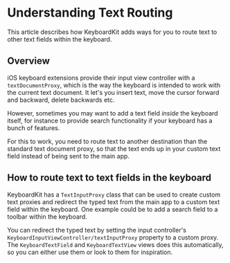 # Understanding Text Routing

This article describes how KeyboardKit adds ways for you to route text to other text fields within the keyboard.


## Overview

iOS keyboard extensions provide their input view controller with a `textDocumentProxy`, which is the way the keyboard is intended to work with the current text document. It let's you insert text, move the cursor forward and backward, delete backwards etc.

However, sometimes you may want to add a text field *inside* the keyboard itself, for instance to provide search functionality if your keyboard has a bunch of features.

For this to work, you need to route text to another destination than the standard text document proxy, so that the text ends up in your custom text field instead of being sent to the main app.



## How to route text to text fields in the keyboard

KeyboardKit has a ``TextInputProxy`` class that can be used to create custom text proxies and redirect the typed text from the main app to a custom text field within the keyboard. One example could be to add a search field to a toolbar within the keyboard.

You can redirect the typed text by setting the input controller's ``KeyboardInputViewController/textInputProxy`` property to a custom proxy. The ``KeyboardTextField`` and ``KeyboardTextView`` views does this automatically, so you can either use them or look to them for inspiration.
